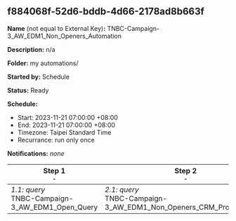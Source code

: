 ## f884068f-52d6-bddb-4d66-2178ad8b663f

**Name** (not equal to External Key)**:** TNBC-Campaign-3_AW_EDM1_Non_Openers_Automation

**Description:** n/a

**Folder:** my automations/

**Started by:** Schedule

**Status:** Ready

**Schedule:**

* Start: 2023-11-21 07:00:00 +08:00
* End: 2023-11-21 07:00:00 +08:00
* Timezone: Taipei Standard Time
* Recurrance: run only once

**Notifications:** _none_


| Step 1<br>_<small>-</small>_ | Step 2<br>_<small>-</small>_ |
| --- | --- |
| _1.1: query_<br>TNBC-Campaign-3_AW_EDM1_Open_Query | _2.1: query_<br>TNBC-Campaign-3_AW_EDM1_Non_Openers_CRM_Profiles_Query |
